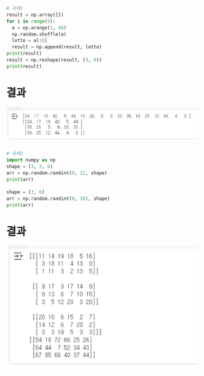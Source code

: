 ```python
# 과제1
result = np.array([])
for i in range(3):
  a = np.arange(1, 46)
  np.random.shuffle(a)
  lotto = a[:6]
  result = np.append(result, lotto)
print(result)
result = np.reshape(result, (3, 6))
print(result)
```
# 결과
<p align="left">
 <img src = "4week_report.1.jpg">
</p>

```python
# 과제2
import numpy as np
shape = (3, 3, 6)
arr = np.random.randint(0, 21, shape)
print(arr)

shape = (3, 6)
arr = np.random.randint(0, 101, shape)
print(arr)
```
# 결과
<p align="left">
 <img src = "4week_report.2.jpg">
</p>
